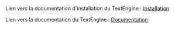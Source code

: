 Lien vers la documentation d'installation du TextEngine : 
[Installation](https://kaliostest-nouvelle-version.gitbook.io/installation-1/installation-textengine)


Lien vers la documentation du TextEngine : 
[Documentation](https://kaliostest-nouvelle-version.gitbook.io/manuel-utilisateur/chapitre-8-le-textengine)
